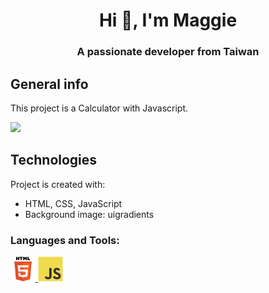 <h1 align="center">Hi 👋, I'm Maggie</h1>
<h3 align="center">A passionate developer from Taiwan</h3>

## General info

This project is a Calculator with Javascript.

<img src="https://maggiepractice.s3.amazonaws.com/calculator.jpg" width="600" />

## Technologies

Project is created with:

- HTML, CSS, JavaScript
- Background image: uigradients

<h3 align="left">Languages and Tools:</h3>
<p align="left"> <a href="https://www.w3.org/html/" target="_blank"> <img src="https://raw.githubusercontent.com/devicons/devicon/master/icons/html5/html5-original-wordmark.svg" alt="html5" width="40" height="40"/> </a> <a href="https://developer.mozilla.org/en-US/docs/Web/JavaScript" target="_blank"> <img src="https://raw.githubusercontent.com/devicons/devicon/master/icons/javascript/javascript-original.svg" alt="javascript" width="40" height="40"/> </a> </p>
